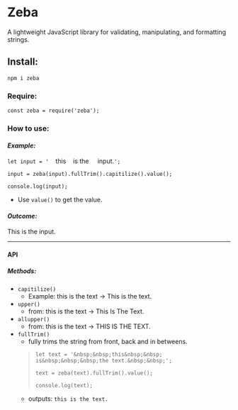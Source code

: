 # Zeba
A lightweight JavaScript library for validating, manipulating, and formatting strings.

## Install:
`npm i zeba`

### Require:
`const zeba = require('zeba');`

### How to use:
#### _Example:_
`let input = '`&nbsp;&nbsp;&nbsp;&nbsp;this&nbsp;&nbsp;&nbsp; is the&nbsp;&nbsp;&nbsp;&nbsp; input.`';`

`input = zeba(input).fullTrim().capitilize().value();`

`console.log(input);`

* Use `value()` to get the value.

#### _Outcome:_
This is the input.

____

#### API
##### Methods:
* `capitilize()`
    * Example: this is the text -> This is the text.
* `upper()`
    * from: this is the text -> This Is The Text.
* `allupper()`
    * from: this is the text -> THIS IS THE TEXT.
* `fullTrim()`
    * fully trims the string from front, back and in betweens.
    > `let text = '&nbsp;&nbsp;this&nbsp;&nbsp; is&nbsp;&nbsp;&nbsp;the text.&nbsp;&nbsp;';`
    >
    > `text = zeba(text).fullTrim().value();`
    >
    > `console.log(text);`
    * outputs:
    `this is the text.`
